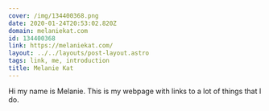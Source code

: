 ```yaml
---
cover: /img/134400368.png
date: 2020-01-24T20:53:02.820Z
domain: melaniekat.com
id: 134400368
link: https://melaniekat.com/
layout: ../../layouts/post-layout.astro
tags: link, me, introduction
title: Melanie Kat
---
```


Hi my name is Melanie. This is my webpage with links to a lot of things that I do.
